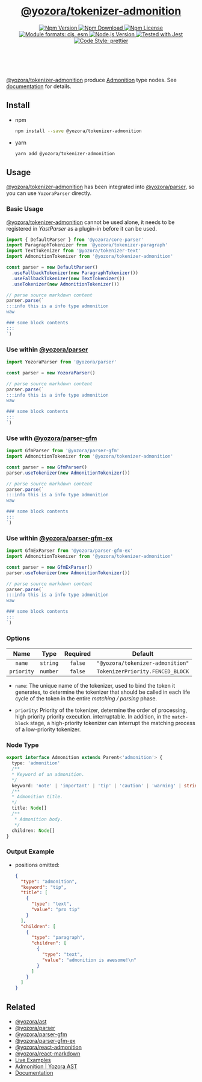 <!-- :begin use tokenizer/banner -->

<header>
  <h1 align="center">
    <a href="https://github.com/yozorajs/yozora/tree/v2.3.9/tokenizers/admonition#readme">@yozora/tokenizer-admonition</a>
  </h1>
  <div align="center">
    <a href="https://www.npmjs.com/package/@yozora/tokenizer-admonition">
      <img
        alt="Npm Version"
        src="https://img.shields.io/npm/v/@yozora/tokenizer-admonition.svg"
      />
    </a>
    <a href="https://www.npmjs.com/package/@yozora/tokenizer-admonition">
      <img
        alt="Npm Download"
        src="https://img.shields.io/npm/dm/@yozora/tokenizer-admonition.svg"
      />
    </a>
    <a href="https://www.npmjs.com/package/@yozora/tokenizer-admonition">
      <img
        alt="Npm License"
        src="https://img.shields.io/npm/l/@yozora/tokenizer-admonition.svg"
      />
    </a>
    <a href="#install">
      <img
        alt="Module formats: cjs, esm"
        src="https://img.shields.io/badge/module_formats-cjs%2C%20esm-green.svg"
      />
    </a>
    <a href="https://github.com/nodejs/node">
      <img
        alt="Node.js Version"
        src="https://img.shields.io/node/v/@yozora/tokenizer-admonition"
      />
    </a>
    <a href="https://github.com/facebook/jest">
      <img
        alt="Tested with Jest"
        src="https://img.shields.io/badge/tested_with-jest-9c465e.svg"
      />
    </a>
    <a href="https://github.com/prettier/prettier">
      <img
        alt="Code Style: prettier"
        src="https://img.shields.io/badge/code_style-prettier-ff69b4.svg?style=flat-square"
      />
    </a>
  </div>
</header>
<br/>

<!-- :end -->

[@yozora/tokenizer-admonition] produce [Admonition][node-type] type nodes. See
[documentation][docpage] for details.

<!-- :begin use tokenizer/usage -->

## Install

- npm

  ```bash
  npm install --save @yozora/tokenizer-admonition
  ```

- yarn

  ```bash
  yarn add @yozora/tokenizer-admonition
  ```

## Usage

[@yozora/tokenizer-admonition][] has been integrated into [@yozora/parser][], so you can use
`YozoraParser` directly.

### Basic Usage

[@yozora/tokenizer-admonition][] cannot be used alone, it needs to be registered in _YastParser_ as
a plugin-in before it can be used.

```typescript {4,9}
import { DefaultParser } from '@yozora/core-parser'
import ParagraphTokenizer from '@yozora/tokenizer-paragraph'
import TextTokenizer from '@yozora/tokenizer-text'
import AdmonitionTokenizer from '@yozora/tokenizer-admonition'

const parser = new DefaultParser()
  .useFallbackTokenizer(new ParagraphTokenizer())
  .useFallbackTokenizer(new TextTokenizer())
  .useTokenizer(new AdmonitionTokenizer())

// parse source markdown content
parser.parse(`
:::info this is a info type admonition
waw

### some block contents
:::
`)
```

### Use within [@yozora/parser][]

```typescript
import YozoraParser from '@yozora/parser'

const parser = new YozoraParser()

// parse source markdown content
parser.parse(`
:::info this is a info type admonition
waw

### some block contents
:::
`)
```

### Use with [@yozora/parser-gfm][]

```typescript {2,5}
import GfmParser from '@yozora/parser-gfm'
import AdmonitionTokenizer from '@yozora/tokenizer-admonition'

const parser = new GfmParser()
parser.useTokenizer(new AdmonitionTokenizer())

// parse source markdown content
parser.parse(`
:::info this is a info type admonition
waw

### some block contents
:::
`)
```

### Use within [@yozora/parser-gfm-ex][]

```typescript {2,5}
import GfmExParser from '@yozora/parser-gfm-ex'
import AdmonitionTokenizer from '@yozora/tokenizer-admonition'

const parser = new GfmExParser()
parser.useTokenizer(new AdmonitionTokenizer())

// parse source markdown content
parser.parse(`
:::info this is a info type admonition
waw

### some block contents
:::
`)
```

### Options

|    Name    |   Type   | Required |             Default              |
| :--------: | :------: | :------: | :------------------------------: |
|   `name`   | `string` | `false`  | `"@yozora/tokenizer-admonition"` |
| `priority` | `number` | `false`  | `TokenizerPriority.FENCED_BLOCK` |

- `name`: The unique name of the tokenizer, used to bind the token it generates, to determine the
  tokenizer that should be called in each life cycle of the token in the entire _matching / parsing_
  phase.

- `priority`: Priority of the tokenizer, determine the order of processing, high priority priority
  execution. interruptable. In addition, in the `match-block` stage, a high-priority tokenizer can
  interrupt the matching process of a low-priority tokenizer.

<!-- :end -->

### Node Type

```typescript
export interface Admonition extends Parent<'admonition'> {
  type: 'admonition'
  /**
  * Keyword of an admonition.
  */
  keyword: 'note' | 'important' | 'tip' | 'caution' | 'warning' | string
  /**
  * Admonition title.
  */
  title: Node[]
  /**
   * Admonition body.
   */
  children: Node[]
}
```

### Output Example

- positions omitted:

  ```json
  {
    "type": "admonition",
    "keyword": "tip",
    "title": [
      {
        "type": "text",
        "value": "pro tip"
      }
    ],
    "children": [
      {
        "type": "paragraph",
        "children": [
          {
            "type": "text",
            "value": "admonition is awesome!\n"
          }
        ]
      }
    ]
  }
  ```

## Related

- [@yozora/ast][]
- [@yozora/parser][]
- [@yozora/parser-gfm][]
- [@yozora/parser-gfm-ex][]
- [@yozora/react-admonition][]
- [@yozora/react-markdown][]
- [Live Examples][live-examples]
- [Admonition | Yozora AST][node-type]
- [Documentation][docpage]

[node-type]: http://yozora.guanghechen.com/docs/package/ast#admonition

<!-- :begin use tokenizer/definitions -->

[live-examples]: https://yozora.guanghechen.com/docs/package/tokenizer-admonition#live-examples
[docpage]: https://yozora.guanghechen.com/docs/package/tokenizer-admonition
[homepage]: https://github.com/yozorajs/yozora/tree/v2.3.9/tokenizers/admonition#readme
[gfm-spec]: https://github.github.com/gfm
[mdast-homepage]: https://github.com/syntax-tree/mdast
[@yozora/ast]: https://github.com/yozorajs/yozora/tree/v2.3.9/packages/ast#readme
[@yozora/ast-util]: https://github.com/yozorajs/yozora/tree/v2.3.9/packages/ast-util#readme
[@yozora/character]: https://github.com/yozorajs/yozora/tree/v2.3.9/packages/character#readme
[@yozora/eslint-config]:
  https://github.com/yozorajs/yozora/tree/release-2.x.x/packages/eslint-config#readme
[@yozora/core-parser]: https://github.com/yozorajs/yozora/tree/v2.3.9/packages/core-parser#readme
[@yozora/core-tokenizer]:
  https://github.com/yozorajs/yozora/tree/v2.3.9/packages/core-tokenizer#readme
[@yozora/invariant]: https://github.com/yozorajs/yozora/tree/v2.3.9/packages/invariant#readme
[@yozora/jest-for-tokenizer]:
  https://github.com/yozorajs/yozora/tree/release-2.x.x/packages/jest-for-tokenizer#readme
[@yozora/parser]: https://github.com/yozorajs/yozora/tree/v2.3.9/packages/parser#readme
[@yozora/parser-gfm]: https://github.com/yozorajs/yozora/tree/v2.3.9/packages/parser-gfm#readme
[@yozora/parser-gfm-ex]:
  https://github.com/yozorajs/yozora/tree/v2.3.9/packages/parser-gfm-ex#readme
[@yozora/template-tokenizer]:
  https://github.com/yozorajs/yozora/tree/release-2.x.x/packages/template-tokenizer#readme
[@yozora/tokenizer-admonition]:
  https://github.com/yozorajs/yozora/tree/v2.3.9/tokenizers/admonition#readme
[@yozora/tokenizer-autolink]:
  https://github.com/yozorajs/yozora/tree/v2.3.9/tokenizers/autolink#readme
[@yozora/tokenizer-autolink-extension]:
  https://github.com/yozorajs/yozora/tree/v2.3.9/tokenizers/autolink-extension#readme
[@yozora/tokenizer-blockquote]:
  https://github.com/yozorajs/yozora/tree/v2.3.9/tokenizers/blockquote#readme
[@yozora/tokenizer-break]: https://github.com/yozorajs/yozora/tree/v2.3.9/tokenizers/break#readme
[@yozora/tokenizer-definition]:
  https://github.com/yozorajs/yozora/tree/v2.3.9/tokenizers/definition#readme
[@yozora/tokenizer-delete]: https://github.com/yozorajs/yozora/tree/v2.3.9/tokenizers/delete#readme
[@yozora/tokenizer-ecma-import]:
  https://github.com/yozorajs/yozora/tree/v2.3.9/tokenizers/ecma-import#readme
[@yozora/tokenizer-emphasis]:
  https://github.com/yozorajs/yozora/tree/v2.3.9/tokenizers/emphasis#readme
[@yozora/tokenizer-fenced-block]:
  https://github.com/yozorajs/yozora/tree/v2.3.9/tokenizers/fenced-block#readme
[@yozora/tokenizer-fenced-code]:
  https://github.com/yozorajs/yozora/tree/v2.3.9/tokenizers/fenced-code#readme
[@yozora/tokenizer-footnote]:
  https://github.com/yozorajs/yozora/tree/v2.3.9/tokenizers/footnote#readme
[@yozora/tokenizer-footnote-definition]:
  https://github.com/yozorajs/yozora/tree/v2.3.9/tokenizers/footnote-definition#readme
[@yozora/tokenizer-footnote-reference]:
  https://github.com/yozorajs/yozora/tree/v2.3.9/tokenizers/footnote-reference#readme
[@yozora/tokenizer-heading]:
  https://github.com/yozorajs/yozora/tree/v2.3.9/tokenizers/heading#readme
[@yozora/tokenizer-html-block]:
  https://github.com/yozorajs/yozora/tree/v2.3.9/tokenizers/html-block#readme
[@yozora/tokenizer-html-inline]:
  https://github.com/yozorajs/yozora/tree/v2.3.9/tokenizers/html-inline#readme
[@yozora/tokenizer-image]: https://github.com/yozorajs/yozora/tree/v2.3.9/tokenizers/image#readme
[@yozora/tokenizer-image-reference]:
  https://github.com/yozorajs/yozora/tree/v2.3.9/tokenizers/image-reference#readme
[@yozora/tokenizer-indented-code]:
  https://github.com/yozorajs/yozora/tree/v2.3.9/tokenizers/indented-code#readme
[@yozora/tokenizer-inline-code]:
  https://github.com/yozorajs/yozora/tree/v2.3.9/tokenizers/inline-code#readme
[@yozora/tokenizer-inline-math]:
  https://github.com/yozorajs/yozora/tree/v2.3.9/tokenizers/inline-math#readme
[@yozora/tokenizer-link]: https://github.com/yozorajs/yozora/tree/v2.3.9/tokenizers/link#readme
[@yozora/tokenizer-link-reference]:
  https://github.com/yozorajs/yozora/tree/v2.3.9/tokenizers/link-reference#readme
[@yozora/tokenizer-list]: https://github.com/yozorajs/yozora/tree/v2.3.9/tokenizers/list#readme
[@yozora/tokenizer-math]: https://github.com/yozorajs/yozora/tree/v2.3.9/tokenizers/math#readme
[@yozora/tokenizer-paragraph]:
  https://github.com/yozorajs/yozora/tree/v2.3.9/tokenizers/paragraph#readme
[@yozora/tokenizer-setext-heading]:
  https://github.com/yozorajs/yozora/tree/v2.3.9/tokenizers/setext-heading#readme
[@yozora/tokenizer-table]: https://github.com/yozorajs/yozora/tree/v2.3.9/tokenizers/table#readme
[@yozora/tokenizer-text]: https://github.com/yozorajs/yozora/tree/v2.3.9/tokenizers/text#readme
[@yozora/tokenizer-thematic-break]:
  https://github.com/yozorajs/yozora/tree/v2.3.9/tokenizers/thematic-break#readme
[@yozora/react-admonition]:
  https://github.com/yozorajs/yozora-react/tree/main/packages/admonition#readme
[@yozora/react-blockquote]:
  https://github.com/yozorajs/yozora-react/tree/main/packages/blockquote#readme
[@yozora/react-break]: https://github.com/yozorajs/yozora-react/tree/main/packages/break#readme
[@yozora/react-delete]: https://github.com/yozorajs/yozora-react/tree/main/packages/delete#readme
[@yozora/react-emphasis]:
  https://github.com/yozorajs/yozora-react/tree/main/packages/emphasis#readme
[@yozora/react-code]: https://github.com/yozorajs/yozora-react/tree/main/packages/code#readme
[@yozora/react-code-live]:
  https://github.com/yozorajs/yozora-react/tree/main/packages/code-live#readme
[@yozora/react-footnote-definitions]:
  https://github.com/yozorajs/yozora-react/tree/main/packages/footnote-definitions#readme
[@yozora/react-footnote-reference]:
  https://github.com/yozorajs/yozora-react/tree/main/packages/footnote-reference#readme
[@yozora/react-heading]: https://github.com/yozorajs/yozora-react/tree/main/packages/heading#readme
[@yozora/react-image]: https://github.com/yozorajs/yozora-react/tree/main/packages/image#readme
[@yozora/react-inline-code]:
  https://github.com/yozorajs/yozora-react/tree/main/packages/inline-code#readme
[@yozora/react-inline-math]:
  https://github.com/yozorajs/yozora-react/tree/main/packages/inline-math#readme
[@yozora/react-link]: https://github.com/yozorajs/yozora-react/tree/main/packages/link#readme
[@yozora/react-list]: https://github.com/yozorajs/yozora-react/tree/main/packages/list#readme
[@yozora/react-list-item]:
  https://github.com/yozorajs/yozora-react/tree/main/packages/list-item#readme
[@yozora/react-markdown]:
  https://github.com/yozorajs/yozora-react/tree/main/packages/markdown#readme
[@yozora/react-math]: https://github.com/yozorajs/yozora-react/tree/main/packages/math#readme
[@yozora/react-paragraph]:
  https://github.com/yozorajs/yozora-react/tree/main/packages/paragraph#readme
[@yozora/react-strong]: https://github.com/yozorajs/yozora-react/tree/main/packages/strong#readme
[@yozora/react-table]: https://github.com/yozorajs/yozora-react/tree/main/packages/table#readme
[@yozora/react-text]: https://github.com/yozorajs/yozora-react/tree/main/packages/text#readme
[@yozora/react-thematic-break]:
  https://github.com/yozorajs/yozora-react/tree/main/packages/thematic-break#readme
[doc-live-examples/gfm]: https://yozora.guanghechen.com/docs/example/gfm
[doc-@yozora/ast]: https://yozora.guanghechen.com/docs/package/ast
[doc-@yozora/ast-util]: https://yozora.guanghechen.com/docs/package/ast-util
[doc-@yozora/core-parser]: https://yozora.guanghechen.com/docs/package/core-parser
[doc-@yozora/core-tokenizer]: https://yozora.guanghechen.com/docs/package/core-tokenizer
[doc-@yozora/parser]: https://yozora.guanghechen.com/docs/package/parser
[doc-@yozora/parser-gfm]: https://yozora.guanghechen.com/docs/package/parser-gfm
[doc-@yozora/parser-gfm-ex]: https://yozora.guanghechen.com/docs/package/parser-gfm-ex
[doc-@yozora/tokenizer-admonition]: https://yozora.guanghechen.com/docs/package/tokenizer-admonition
[doc-@yozora/tokenizer-autolink]: https://yozora.guanghechen.com/docs/package/tokenizer-autolink
[doc-@yozora/tokenizer-autolink-extension]:
  https://yozora.guanghechen.com/docs/package/tokenizer-autolink-extension
[doc-@yozora/tokenizer-blockquote]: https://yozora.guanghechen.com/docs/package/tokenizer-blockquote
[doc-@yozora/tokenizer-break]: https://yozora.guanghechen.com/docs/package/tokenizer-break
[doc-@yozora/tokenizer-delete]: https://yozora.guanghechen.com/docs/package/tokenizer-delete
[doc-@yozora/tokenizer-emphasis]: https://yozora.guanghechen.com/docs/package/tokenizer-emphasis
[doc-@yozora/tokenizer-fenced-code]:
  https://yozora.guanghechen.com/docs/package/tokenizer-fenced-code
[doc-@yozora/tokenizer-heading]: https://yozora.guanghechen.com/docs/package/tokenizer-heading
[doc-@yozora/tokenizer-html-block]: https://yozora.guanghechen.com/docs/package/tokenizer-html-block
[doc-@yozora/tokenizer-html-inline]:
  https://yozora.guanghechen.com/docs/package/tokenizer-html-inline
[doc-@yozora/tokenizer-image]: https://yozora.guanghechen.com/docs/package/tokenizer-image
[doc-@yozora/tokenizer-image-reference]:
  https://yozora.guanghechen.com/docs/package/tokenizer-image-reference
[doc-@yozora/tokenizer-indented-code]:
  https://yozora.guanghechen.com/docs/package/tokenizer-indented-code
[doc-@yozora/tokenizer-inline-code]:
  https://yozora.guanghechen.com/docs/package/tokenizer-inline-code
[doc-@yozora/tokenizer-inline-math]:
  https://yozora.guanghechen.com/docs/package/tokenizer-inline-math
[doc-@yozora/tokenizer-link]: https://yozora.guanghechen.com/docs/package/tokenizer-link
[doc-@yozora/tokenizer-definition]: https://yozora.guanghechen.com/docs/package/tokenizer-definition
[doc-@yozora/tokenizer-link-reference]:
  https://yozora.guanghechen.com/docs/package/tokenizer-link-reference
[doc-@yozora/tokenizer-list]: https://yozora.guanghechen.com/docs/package/tokenizer-list
[doc-@yozora/tokenizer-math]: https://yozora.guanghechen.com/docs/package/tokenizer-math
[doc-@yozora/tokenizer-paragraph]: https://yozora.guanghechen.com/docs/package/tokenizer-paragraph
[doc-@yozora/tokenizer-setext-heading]:
  https://yozora.guanghechen.com/docs/package/tokenizer-setext-heading
[doc-@yozora/tokenizer-table]: https://yozora.guanghechen.com/docs/package/tokenizer-table
[doc-@yozora/tokenizer-text]: https://yozora.guanghechen.com/docs/package/tokenizer-text
[doc-@yozora/tokenizer-thematic-break]:
  https://yozora.guanghechen.com/docs/package/tokenizer-thematic-break
[doc-@yozora/jest-for-tokenizer]: https://yozora.guanghechen.com/docs/package/jest-for-tokenizer
[doc-@yozora/parser-gfm]: https://yozora.guanghechen.com/docs/package/parser-gfm
[gfm-atx-heading]: https://github.github.com/gfm/#atx-heading
[gfm-autolink]: https://github.github.com/gfm/#autolinks
[gfm-autolink-extension]: https://github.github.com/gfm/#autolinks-extension-
[gfm-blockquote]: https://github.github.com/gfm/#block-quotes
[gfm-bullet-list]: https://github.github.com/gfm/#bullet-list
[gfm-delete]: https://github.github.com/gfm/#strikethrough-extension-
[gfm-emphasis]: https://github.github.com/gfm/#can-open-emphasis
[gfm-fenced-code]: https://github.github.com/gfm/#fenced-code-block
[gfm-hard-line-break]: https://github.github.com/gfm/#hard-line-break
[gfm-html-block]: https://github.github.com/gfm/#html-block
[gfm-html-inline]: https://github.github.com/gfm/#raw-html
[gfm-image]: https://github.github.com/gfm/#images
[gfm-image-reference]: https://github.github.com/gfm/#example-590
[gfm-indented-code]: https://github.github.com/gfm/#indented-code-block
[gfm-inline-code]: https://github.github.com/gfm/#code-span
[gfm-link]: https://github.github.com/gfm/#inline-link
[gfm-definition]: https://github.github.com/gfm/#link-reference-definition
[gfm-link-reference]: https://github.github.com/gfm/#reference-link
[gfm-list]: https://github.github.com/gfm/#lists
[gfm-list-item]: https://github.github.com/gfm/#list-items
[gfm-list-task-item]: https://github.github.com/gfm/#task-list-items-extension-
[gfm-paragraph]: https://github.github.com/gfm/#paragraph
[gfm-setext-heading]: https://github.github.com/gfm/#setext-heading
[gfm-soft-line-break]: https://github.github.com/gfm/#soft-line-breaks
[gfm-strong]: https://github.github.com/gfm/#can-open-strong-emphasis
[gfm-tab]: https://github.github.com/gfm/#tabs
[gfm-table]: https://github.github.com/gfm/#table
[gfm-text]: https://github.github.com/gfm/#soft-line-breaks
[gfm-thematic-break]: https://github.github.com/gfm/#thematic-break

<!-- :end -->

